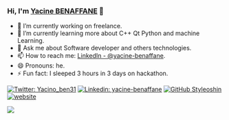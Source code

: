 ### Hi, I'm [Yacine BENAFFANE](https://styleoshin.github.io/portfolio/) 👋

<!--
**Styleoshin/Styleoshin** is a ✨ _special_ ✨ repository because its `README.md` (this file) appears on your GitHub profile.

Here are some ideas to get you started:
-->

- 🔭 I’m currently working on freelance.
- 🌱 I’m currently learning more about C++ Qt Python and machine Learning.
- 💬 Ask me about Software developer and others technologies.
- 📫 How to reach me: [LinkedIn - @yacine-benaffane](https://www.linkedin.com/in/yacine-benaffane/).
- 😄 Pronouns: he.
- ⚡ Fun fact: I sleeped 3 hours in 3 days on hackathon.

[![Twitter: Yacino_ben31](https://img.shields.io/twitter/follow/Yacino_ben31?style=social)](https://twitter.com/Yacino_ben31)
[![Linkedin: yacine-benaffane](https://img.shields.io/badge/-yacine_benaffane-blue?style=flat-square&logo=Linkedin&logoColor=white&link=https://www.linkedin.com/in/yacine-benaffane)](https://www.linkedin.com/in/yacine-benaffane)
[![GitHub Styleoshin](https://img.shields.io/github/followers/Styleoshin?label=follow&style=social)](https://github.com/Styleoshin)
[![website](https://img.shields.io/badge/Portfolio-Styleoshin-2648ff?style=flat-square&logo=google-chrome)](https://styleoshin.github.io/portfolio/)

<a href="https://github.com/iampawan">
  <img align="center" src="https://github-readme-stats.vercel.app/api?username=Styleoshin&count_private=true&show_icons=true&theme=tokyonight" />
</a>
